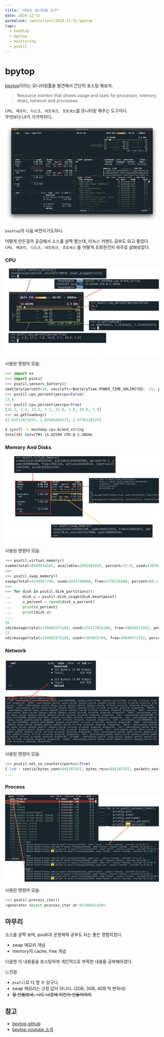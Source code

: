 ```yaml
---
title: '리눅스 모니터링 도구'
date: 2020-12-31
permalink: /posts/tool/2020-12-31-bpytop
tags:
  - bashtop
  - bpytop
  - monitoring
  - psutil
---
```


# bpytop

[bpytop](https://github.com/aristocratos/bpytop)이라는 모니터링툴을 발견해서 간단히 포스팅 해보자.

> Resource monitor that shows usage and stats for processor, memory, disks, network and processes.

`CPU, 메모리, 디스크, 네트워크, 프로세스`를 모니터링 해주는 도구이다.  
무엇보다 UI가 기가막히다..

![](/assets/2020-12-31-bpytop1.png)

`bashtop`의 다음 버전이기도하다.

어떻게 만든걸까 궁금해서 소스를 살짝 봤는데, 리눅스 커맨드 공부도 되고 좋았다.
`CPU, 메모리, 디스크, 네트워크, 프로세스` 를 어떻게 조회한건지 위주로 살펴보았다.

### CPU

![](/assets/2020-12-31-bpytop2.png)

사용된 명령어 모음: 

```python
>>> import os
>>> import psutil
>>> psutil.sensors_battery()
sbattery(percent=38, secsleft=<BatteryTime.POWER_TIME_UNLIMITED: -2>, power_plugged=True)
>>> psutil.cpu_percent(percpu=False)
13.6
>>> psutil.cpu_percent(percpu=True)
[28.2, 2.3, 23.5, 2.1, 21.0, 2.0, 19.0, 1.9]
>>> os.getloadavg()
(2.01513671875, 1.87646484375, 1.9736328125)
```

```bash
$ sysctl -n machdep.cpu.brand_string
Intel(R) Core(TM) i5-8259U CPU @ 2.30GHz
```

### Memory And Disks

![](/assets/2020-12-31-bpytop3.png)

사용된 명령어 모음: 

```python
>>> psutil.virtual_memory()
svmem(total=8589934592, available=2402983936, percent=72.0, used=4307611648, free=203603968, active=2172690432, inactive=2168094720, wired=2134921216)
>>> 
>>> psutil.swap_memory()
sswap(total=4294967296, used=2924740608, free=1370226688, percent=68.1, sin=17563742208, sout=319148032)
>>> 
>>> for disk in psutil.disk_partitions():
...     disk_u = psutil.disk_usage(disk.mountpoint)
...     u_percent = round(disk_u.percent)
...     print(u_percent)
...     print(disk_u)
...
92
sdiskusage(total=250685575168, used=224772915200, free=19849572352, percent=91.9)
21
sdiskusage(total=250685575168, used=5369032704, free=19849572352, percent=21.3)
``` 

### Network

![](/assets/2020-12-31-bpytop4.png)

사용된 명령어 모음: 

```python
>>> psutil.net_io_counters(pernic=True)
{'lo0': snetio(bytes_sent=845207552, bytes_recv=845207552, packets_sent=195971, packets_recv=195971, errin=0, errout=0, dropin=0, dropout=0),
...
```

### Process

![](/assets/2020-12-31-bpytop5.png)

사용된 명령어 모음: 

```python
>>> psutil.process_iter()
<generator object process_iter at 0x108b6ea50>
```


## 마무리


소스를 살짝 보며,
psutil과 운영체제 공부도 되는 좋은 경험이었다.

- swap 메모리 개념
- memory의 cache, free 개념  

다음엔 이 내용들을 포스팅하며 개인적으로 부족한 내용들 공부해야겠다.

느낀점

- `psutil`로 다 할 수 있구나.
- swap 메모리는 고정 값이 아니다. (2GB, 3GB, 4GB 막 변하네)
- ~~잘 만들었네.. 나도 나중에 이런거 만들어야지~~

## 참고

- [bpytop github](https://github.com/aristocratos/bpytop)
- [bpytop youtube 소개](https://www.youtube.com/watch?v=z2RORwTmcOE)